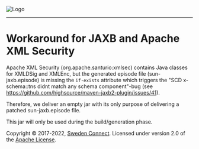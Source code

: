 ![Logo](https://docs.swedenconnect.se/schemas/img/sweden-connect.png)

------

# Workaround for JAXB and Apache XML Security


Apache XML Security (org.apache.santurio:xmlsec) contains Java classes for XMLDSig and XMLEnc, but the generated
episode file (sun-jaxb.episode) is missing the `if-exists` attribute which triggers the
"SCD x-schema::tns didnt match any schema component"-bug (see https://github.com/highsource/maven-jaxb2-plugin/issues/41).

Therefore, we deliver an empty jar with its only purpose of delivering a patched sun-jaxb.episode file.

This jar will only be used during the build/generation phase.


Copyright &copy; 2017-2022, [Sweden Connect](https://swedenconnect.se). Licensed under version 2.0 of the [Apache License](http://www.apache.org/licenses/LICENSE-2.0).